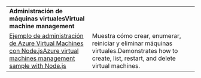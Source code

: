 | | |
|---|---|
| <span data-ttu-id="ac2f1-101">**Administración de máquinas virtuales**</span><span class="sxs-lookup"><span data-stu-id="ac2f1-101">**Virtual machine management**</span></span> ||
| [<span data-ttu-id="ac2f1-102">Ejemplo de administración de Azure Virtual Machines con Node.js</span><span class="sxs-lookup"><span data-stu-id="ac2f1-102">Azure virtual machines management sample with Node.js</span></span>](https://github.com/Azure-Samples/compute-node-manage-vm) | <span data-ttu-id="ac2f1-103">Muestra cómo crear, enumerar, reiniciar y eliminar máquinas virtuales.</span><span class="sxs-lookup"><span data-stu-id="ac2f1-103">Demonstrates how to create, list, restart, and delete virtual machines.</span></span> |